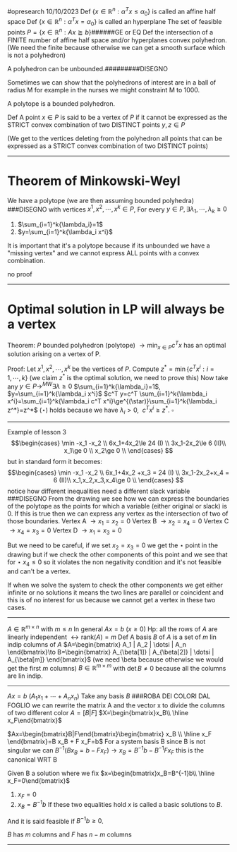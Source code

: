 #opresearch 
10/10/2023
Def $\{ x\in\mathbb{R}^n:\alpha^Tx\le\alpha_0 \}$ is called an affine half space
Def $\{ x\in\mathbb{R}^n:\alpha^Tx=\alpha_0 \}$ is called an hyperplane 
The set of feasible points $P=\{x\in\mathbb{R}^n:Ax\geqq b\}$######GE or EQ
Def the intersection of a FINITE number of affine half space and/or hyperplanes convex polyhedron. (We need the finite because otherwise we can get a smooth surface which is not a polyhedron)

A polyhedron can be unbounded.#########DISEGNO

Sometimes we can show that the polyhedrons of interest are in a ball of radius M for example in the nurses we might constraint M to 1000.

A polytope is a bounded polyhedron.

Def A point $x\in P$ is said to be a vertex of $P$ if it cannot be expressed as the STRICT convex combination of two DISTINCT points $y,z \in P$

(We get to the vertices deleting from the polyhedron all points that can be expressed as a STRICT convex combination of two DISTINCT points)

---

# Theorem of Minkowski-Weyl

We have a polytope (we are then assuming bounded polyhedra) ###DISEGNO with vertices $x^1,x^2,\dotsi,x^k \in P$, For every $y \in P, \exists \lambda_1,\dotsi,\lambda_k \ge 0$
1. $\sum_{i=1}^k{\lambda_i}=1$
2. $y=\sum_{i=1}^k{\lambda_i x^i}$

It is important that it's a polytope because if its unbounded we have a "missing vertex" and we cannot express ALL points with a convex combination.

no proof

---
# Optimal solution in LP will always be a vertex
Theorem: $P$ bounded polyhedron (polytope) $\to \min_{x\in P}{c^T x}$ has an optimal solution arising on a vertex of P.

Proof: Let $x^1,x^2,\dotsi,x^k$ be the vertices of $P$.
Compute $z^* = \min\{c^T x^i :i=1,\dotsi,k\}$
(we claim $z^*$ is the optimal solution, we need to prove this)
Now take any $y\in P \to^{MW} \exists\lambda\ge0$ $\sum_{i=1}^k{\lambda_i}=1$, $y=\sum_{i=1}^k{\lambda_i x^i}$
$c^T y=c^T \sum_{i=1}^k{\lambda_i x^i}=\sum_{i=1}^k{\lambda_i c^T x^i}\ge^{(\star)}\sum_{i=1}^k{\lambda_i z^*}=z^*$
$(\star)$ holds because we have $\lambda_i>0,\ \  c^T x^i \ge z^*$. $\square$

---

Example of lesson 3 
$$\begin{cases}
\min -x_1 -x_2 \\
6x_1+4x_2\le 24 (I) \\
3x_1-2x_2\le 6 (II)\\  
x_1\ge 0 \\
x_2\ge 0 \\
\end{cases}
$$but in standard form it becomes: 
$$\begin{cases}
\min -x_1 -x_2 \\
6x_1+4x_2 +x_3 = 24 (I) \\
3x_1-2x_2+x_4 = 6 (II)\\  
x_1,x_2,x_3,x_4\ge 0 \\
\end{cases}
$$
notice how different inequalities need a different slack variable
###DISEGNO
From the drawing we see how we can express the boundaries of the polytope as the points for which a variable (either original or slack) is 0.
If this is true then we can express any vertex  as the intersection of two of those boundaries.
Vertex A $\to x_1=x_2=0$
Vertex B $\to x_2=x_4=0$
Vertex C $\to x_4=x_3=0$
Vertex D $\to x_1=x_3=0$

But we need to be careful, if we set $x_2=x_3=0$ we get the $\star$ point in the drawing but if we check the other components of this point and we see that for $\star$ $x_4\le0$ so it violates the non negativity condition and it's not feasible and can't be a vertex.

If when we solve the system to check the other components we get either infinite or no solutions it means the two lines are parallel or coincident and this is of no interest for us because we cannot get a vertex in these two cases.

---
$A\in \mathbb{R}^{m\times n}$ with $m\le n$
In general $Ax=b$ $(x\ge0)$ 
Hp: all the rows of $A$ are linearly independent $\leftrightarrow \text{rank}(A)=m$
Def A basis $B$ of $A$ is a set of $m$ lin indip columns of $A$
$A=\begin{bmatrix} A_1 | A_2 | \dotsi | A_n \end{bmatrix}\to B=\begin{bmatrix} A_{\beta[1]} | A_{\beta[2]} | \dotsi | A_{\beta[m]} \end{bmatrix}$ 
(we need \beta  because otherwise we would get the first $m$ columns)
$B\in \mathbb{R}^{m\times m}$ with $\det{B}\ne0$ because all the columns are lin indip.

---

$Ax=b$
($A_1 x_1+ \dotsi +A_n x_n$)
Take any basis $B$
###ROBA DEI COLORI DAL FOGLIO
we can rewrite the matrix A and the vector x to divide the columns of two different color 
$A=[B|F]$
$X=\begin{bmatrix}x_B\\ \hline x_F\end{bmatrix}$

$Ax=\begin{bmatrix}B|F\end{bmatrix}\begin{bmatrix} x_B \\ \hline  x_F \end{bmatrix}=B x_B + F x_F=b$ 
For a system basis B since B is not singular we can
$B^{-1}(B x_B  =b-F x_F)\to x_B=B^{-1}b-B^{-1}F x_F$
this is the canonical WRT B


Given B a solution where we fix  $x=\begin{bmatrix}x_B=B^{-1}b\\ \hline x_F=0\end{bmatrix}$
1. $x_F=0$
2. $x_B= B^{-1}b$
If these two equalities hold $x$ is called a basic solutions to $B$.
	
And it is said feasible if $B^{-1}b\ge0$.

$B$ has $m$ columns and $F$ has $n-m$ columns


---
